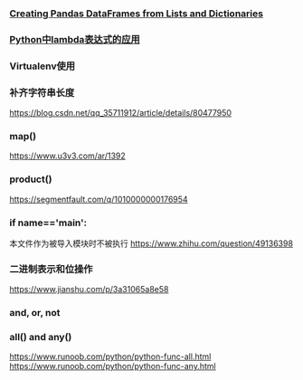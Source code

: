 ### [Creating Pandas DataFrames from Lists and Dictionaries](https://pbpython.com/pandas-list-dict.html)  

### [Python中lambda表达式的应用](https://blog.csdn.net/u011197534/article/details/53747316)  

### Virtualenv使用

### 补齐字符串长度
https://blog.csdn.net/qq_35711912/article/details/80477950

### map() 
https://www.u3v3.com/ar/1392

### product()
https://segmentfault.com/q/1010000000176954

### if  __name__=='__main__':
本文件作为被导入模块时不被执行
https://www.zhihu.com/question/49136398

### 二进制表示和位操作 
https://www.jianshu.com/p/3a31065a8e58

### and, or, not 


### all() and any() 
https://www.runoob.com/python/python-func-all.html 
https://www.runoob.com/python/python-func-any.html




<!--stackedit_data:
eyJoaXN0b3J5IjpbLTEwNzQxMDExNzYsMjA2MTgzNDMxNiwtOD
QxMzYxNTcwLC0yNzI4NTMwNiwyNzk0MDM2NzQsMTc5NjE5ODM1
NywyNDAwNzQxOTUsLTE2ODUyNDkzOTgsMjAyODExMjk4MSwtMT
YwMzcyNTExNiwtMTYwMzcyNTExNl19
-->